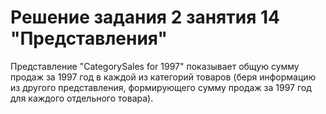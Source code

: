 ﻿# Решение задания 2 занятия 14 "Представления"
Представление "CategorySales for 1997" показывает общую сумму продаж за 1997 год в каждой из категорий товаров (беря информацию из другого представления, формирующего сумму продаж за 1997 год для каждого отдельного товара).
